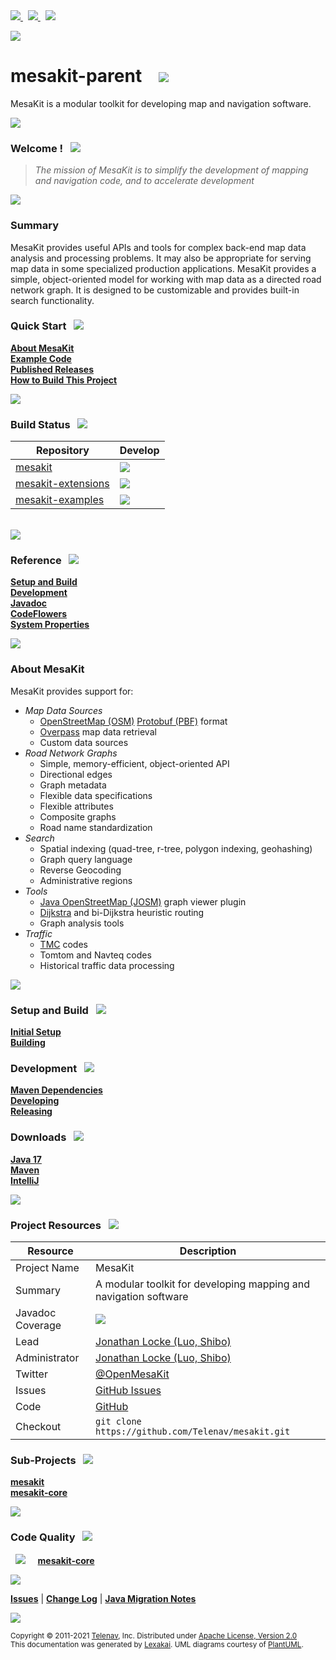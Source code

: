 [//]: # (start-user-text)

<a href="https://www.mesakit.org">
<img src="https://telenav.github.io/telenav-assets/images/icons/web-32.png" srcset="https://telenav.github.io/telenav-assets/images/icons/web-32-2x.png 2x"/>
</a>
&nbsp;
<a href="https://twitter.com/openmesakit">
<img src="https://telenav.github.io/telenav-assets/images/logos/twitter/twitter-32.png" srcset="https://telenav.github.io/telenav-assets/images/logos/twitter/twitter-32-2x.png 2x"/>
</a>
&nbsp;
<a href="https://mesakit.zulipchat.com">
<img src="https://telenav.github.io/telenav-assets/images/logos/zulip/zulip-32.png" srcset="https://telenav.github.io/telenav-assets/images/logos/zulip/zulip-32-2x.png 2x"/>
</a>

<p></p>

<img src="https://telenav.github.io/telenav-assets/images/backgrounds/kivakit-background.png" srcset="https://telenav.github.io/telenav-assets/images/backgrounds/kivakit-background-2x.png 2x"/>

[//]: # (end-user-text)

# mesakit-parent &nbsp;&nbsp; <img src="https://telenav.github.io/telenav-assets/images/logos/mesakit-64.png" srcset="https://telenav.github.io/telenav-assets/images/logos/mesakit-64-2x.png 2x"/>

MesaKit is a modular toolkit for developing map and navigation software.

<img src="https://telenav.github.io/telenav-assets/images/separators/horizontal-line-512.png" srcset="https://telenav.github.io/telenav-assets/images/separators/horizontal-line-512-2x.png 2x"/>

[//]: # (start-user-text)

### Welcome <a name = "welcome"></a>! &nbsp; <img src="https://telenav.github.io/telenav-assets/images/icons/stars-32.png" srcset="https://telenav.github.io/telenav-assets/images/icons/stars-32-2x.png 2x"/>

> *The mission of MesaKit is to simplify the development of mapping and navigation code, and to accelerate development*

<img src="https://telenav.github.io/telenav-assets/images/separators/horizontal-line-512.png" srcset="https://telenav.github.io/telenav-assets/images/separators/horizontal-line-512-2x.png 2x"/>

### Summary <a name = "summary"></a>

MesaKit provides useful APIs and tools for complex back-end map data analysis and processing problems. It may also be appropriate for serving map data in some specialized production applications. MesaKit provides a simple, object-oriented model for working with map data as a directed road network graph. It is designed to be customizable and provides built-in search functionality.

### Quick Start <a name = "quick-start"></a>&nbsp; <img src="https://telenav.github.io/telenav-assets/images/icons/rocket-32.png" srcset="https://telenav.github.io/telenav-assets/images/icons/rocket-32-2x.png 2x"/>

[**About MesaKit**](#about)  
[**Example Code**](https://github.com/Telenav/mesakit-examples)  
[**Published Releases**](https://repo1.maven.org/maven2/com/telenav/mesakit/)  
[**How to Build This Project**](https://github.com/Telenav/telenav-build/blob/release/0.9.19/documentation/building.md) <!-- [cactus.replacement-branch-name] --> 

<img src="https://telenav.github.io/telenav-assets/images/separators/horizontal-line-128.png" srcset="https://telenav.github.io/telenav-assets/images/separators/horizontal-line-128-2x.png 2x"/>

### Build Status <a name = "quick-start"></a>&nbsp; <img src="https://telenav.github.io/telenav-assets/images/icons/gears-32.png" srcset="https://telenav.github.io/telenav-assets/images/icons/gears-32-2x.png 2x"/>

| Repository                                                                  | Develop                                                                                                  |
|-----------------------------------------------------------------------------|----------------------------------------------------------------------------------------------------------|
| [mesakit](https://github.com/Telenav/mesakit/actions)                       | <img src="https://github.com/Telenav/mesakit/actions/workflows/build-develop.yml/badge.svg"/>            |
| [mesakit-extensions](https://github.com/Telenav/mesakit-extensions/actions) | <img src="https://github.com/Telenav/mesakit-extensions/actions/workflows/build-develop.yml/badge.svg"/> |
| [mesakit-examples](https://github.com/Telenav/mesakit-examples/actions)     | <img src="https://github.com/Telenav/mesakit-examples/actions/workflows/build-develop.yml/badge.svg"/>   |

<br/>

<img src="https://telenav.github.io/telenav-assets/images/separators/horizontal-line-128.png" srcset="https://telenav.github.io/telenav-assets/images/separators/horizontal-line-128-2x.png 2x"/>

### Reference <a name = "reference"></a>&nbsp; <img src="https://telenav.github.io/telenav-assets/images/icons/books-24.png" srcset="https://telenav.github.io/telenav-assets/images/icons/books-24-2x.png 2x"/>

[**Setup and Build**](#setup-and-build)  
[**Development**](#development)  
[**Javadoc**](https://telenav.github.io/mesakit/0.9.19/javadoc)  <!-- [cactus.replacement-version] -->   
[**CodeFlowers**](https://www.mesakit.org/0.9.19/codeflowers/site/index.html)  <!-- [cactus.replacement-version] -->   
[**System Properties**](documentation/markdown/system-properties.md)

<a name = "about"></a>
<img src="https://telenav.github.io/telenav-assets/images/separators/horizontal-line-512.png" srcset="https://telenav.github.io/telenav-assets/images/separators/horizontal-line-512-2x.png 2x"/>

### About MesaKit <a name = "about-mesakit"></a>

MesaKit provides support for:

- *Map Data Sources*
    - [OpenStreetMap (OSM)](https://www.openstreetmap.org/) [Protobuf (PBF)](https://wiki.openstreetmap.org/wiki/PBF_Format) format
    - [Overpass](https://wiki.openstreetmap.org/wiki/Overpass_API) map data retrieval
    - Custom data sources
- *Road Network Graphs*
    - Simple, memory-efficient, object-oriented API
    - Directional edges
    - Graph metadata
    - Flexible data specifications
    - Flexible attributes
    - Composite graphs
    - Road name standardization
- *Search*
    - Spatial indexing (quad-tree, r-tree, polygon indexing, geohashing)
    - Graph query language
    - Reverse Geocoding
    - Administrative regions
- *Tools*
    - [Java OpenStreetMap (JOSM)](https://josm.openstreetmap.de) graph viewer plugin
    - [Dijkstra](https://en.wikipedia.org/wiki/Dijkstra's_algorithm) and bi-Dijkstra heuristic routing
    - Graph analysis tools
- *Traffic*
    - [TMC](https://en.wikipedia.org/wiki/Traffic_message_channel) codes
    - Tomtom and Navteq codes
    - Historical traffic data processing

<img src="https://telenav.github.io/telenav-assets/images/separators/horizontal-line-128.png" srcset="https://telenav.github.io/telenav-assets/images/separators/horizontal-line-128-2x.png 2x"/>

### Setup and Build <a name = "setup-and-build"></a> &nbsp; <img src="https://telenav.github.io/telenav-assets/images/icons/box-24.png" srcset="https://telenav.github.io/telenav-assets/images/icons/box-24-2x.png 2x"/>

[**Initial Setup**](https://github.com/Telenav/telenav-build/blob/releases/0.9.19/documentation/initial-setup-instructions.md)  <!-- [cactus.replacement-branch-name] -->  
[**Building**](https://github.com/Telenav/telenav-build/blob/releases/0.9.19/documentation/building.md)  <!-- [cactus.replacement-branch-name] -->  

### Development <a name = "development"></a> &nbsp; <img src="https://telenav.github.io/telenav-assets/images/icons/gears-32.png" srcset="https://telenav.github.io/telenav-assets/images/icons/gears-32-2x.png 2x"/>

[**Maven Dependencies**](maven-dependencies.md)  
[**Developing**](https://github.com/Telenav/telenav-build/blob/releases/0.9.19/documentation/developing.md) <!-- [cactus.replacement-branch-name] -->  
[**Releasing**](https://github.com/Telenav/telenav-build/blob/releases/0.9.19/documentation/releasing.md) <!-- [cactus.replacement-branch-name] -->

### Downloads <a name = "downloads"></a>&nbsp; <img src="https://telenav.github.io/telenav-assets/images/icons/down-arrow-24.png" srcset="https://telenav.github.io/telenav-assets/images/icons/down-arrow-24-2x.png 2x"/>

[**Java 17**](https://www.oracle.com/java/technologies/javase/jdk17-archive-downloads.html)  
[**Maven**](https://maven.apache.org/download.cgi)  
[**IntelliJ**](https://www.jetbrains.com/idea/download/)

<img src="https://telenav.github.io/telenav-assets/images/separators/horizontal-line-128.png" srcset="https://telenav.github.io/telenav-assets/images/separators/horizontal-line-128-2x.png 2x"/>

### Project Resources <a name = "project-resources"></a> &nbsp; <img src="https://telenav.github.io/telenav-assets/images/icons/water-32.png" srcset="https://telenav.github.io/telenav-assets/images/icons/water-32-2x.png 2x"/>

| Resource         | Description                                                                                                                                                                                                                                                                                                                                    |
|------------------|------------------------------------------------------------------------------------------------------------------------------------------------------------------------------------------------------------------------------------------------------------------------------------------------------------------------------------------------|
| Project Name     | MesaKit                                                                                                                                                                                                                                                                                                                                        |
| Summary          | A modular toolkit for developing mapping and navigation software                                                                                                                                                                                                                                                                               |
| Javadoc Coverage | <!-- <img src="https://telenav.github.io/telenav-assets/images/meter-50-96.png" srcset="https://telenav.github.io/telenav-assets/images/meter-50-96-2x.png 2x"/>  --> <img src="https://telenav.github.io/telenav-assets/images/meter-50-96.png" srcset="https://telenav.github.io/telenav-assets/images/meter-50-96-2x.png 2x"/> <!-- end --> |
| Lead             | [Jonathan Locke (Luo, Shibo)](mailto:jonathanl@telenav.com)                                                                                                                                                                                                                                                                                    |
| Administrator    | [Jonathan Locke (Luo, Shibo)](mailto:jonathanl@telenav.com)                                                                                                                                                                                                                                                                                    |
| Twitter          | [@OpenMesaKit](https://twitter.com/openmesakit)                                                                                                                                                                                                                                                                                                |
| Issues           | [GitHub Issues](https://github.com/Telenav/mesakit/issues)                                                                                                                                                                                                                                                                                     |
| Code             | [GitHub](https://github.com/Telenav/mesakit)                                                                                                                                                                                                                                                                                                   |
| Checkout         | `git clone https://github.com/Telenav/mesakit.git`                                                                                                                                                                                                                                                                                             |

[//]: # (end-user-text)

### Sub-Projects <a name = "projects"></a> &nbsp; <img src="https://telenav.github.io/telenav-assets/images/icons/diagram-32.png" srcset="https://telenav.github.io/telenav-assets/images/icons/diagram-32-2x.png 2x"/>

[**mesakit**](mesakit/README.md)  
[**mesakit-core**](mesakit-core/README.md)  

<img src="https://telenav.github.io/telenav-assets/images/separators/horizontal-line-128.png" srcset="https://telenav.github.io/telenav-assets/images/separators/horizontal-line-128-2x.png 2x"/>

### Code Quality <a name = "code-quality"></a> &nbsp; <img src="https://telenav.github.io/telenav-assets/images/icons/ruler-32.png" srcset="https://telenav.github.io/telenav-assets/images/icons/ruler-32-2x.png 2x"/>

&nbsp; <img src="https://telenav.github.io/telenav-assets/images/meters/meter-0-96.png" srcset="https://telenav.github.io/telenav-assets/images/meters/meter-0-96-2x.png 2x"/> &nbsp; &nbsp; [**mesakit-core**](mesakit-core/README.md)

[//]: # (start-user-text)

<img src="https://telenav.github.io/telenav-assets/images/separators/horizontal-line-512.png" srcset="https://telenav.github.io/telenav-assets/images/separators/horizontal-line-512-2x.png 2x"/>

[**Issues**](https://github.com/Telenav/mesakit/issues) |
[**Change Log**](change-log.md) |
[**Java Migration Notes**](documentation/markdown/java-migration-notes.md)

[//]: # (end-user-text)

<img src="https://telenav.github.io/telenav-assets/images/separators/horizontal-line-512.png" srcset="https://telenav.github.io/telenav-assets/images/separators/horizontal-line-512-2x.png 2x"/>

<sub>Copyright &#169; 2011-2021 [Telenav](https://telenav.com), Inc. Distributed under [Apache License, Version 2.0](LICENSE)</sub>  
<sub>This documentation was generated by [Lexakai](https://www.lexakai.org). UML diagrams courtesy of [PlantUML](https://plantuml.com).</sub>
